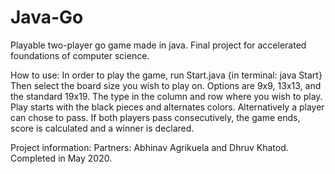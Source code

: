# Java-Go
Playable two-player go game made in java. Final project for accelerated foundations of computer science. 

How to use: 
In order to play the game, run Start.java {in terminal: java Start}
Then select the board size you wish to play on. Options are 9x9, 13x13, and the standard 19x19. 
The type in the column and row where you wish to play. Play starts with the black pieces and alternates colors. 
Alternatively a player can chose to pass. 
If both players pass consecutively, the game ends, score is calculated and a winner is declared. 

Project information: 
Partners: Abhinav Agrikuela and Dhruv Khatod. 
Completed in May 2020. 
